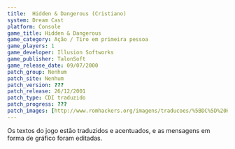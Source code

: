 ```yaml
---
title:  Hidden & Dangerous (Cristiano)
system: Dream Cast
platform: Console
game_title: Hidden & Dangerous
game_category: Ação / Tiro em primeira pessoa
game_players: 1
game_developer: Illusion Softworks
game_publisher: TalonSoft
game_release_date: 09/07/2000
patch_group: Nenhum
patch_site: Nenhum
patch_version: ???
patch_release: 26/12/2001
patch_type: CDI traduzido
patch_progress: ???
patch_images: [http://www.romhackers.org/imagens/traducoes/%5BDC%5D%20Hidden%20&%20Dangerous%20-%20Cristiano%20-%201.jpg,http://www.romhackers.org/imagens/traducoes/%5BDC%5D%20Hidden%20&%20Dangerous%20-%20Cristiano%20-%202.jpg,http://www.romhackers.org/imagens/traducoes/%5BDC%5D%20Hidden%20&%20Dangerous%20-%20Cristiano%20-%203.jpg]
---
```

Os textos do jogo estão traduzidos e acentuados, e as mensagens em forma de gráfico foram editadas.
